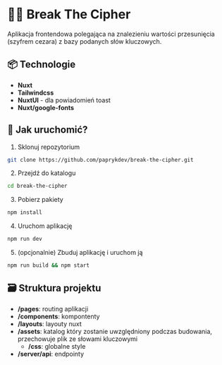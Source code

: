 # 🧑‍💻 Break The Cipher

Aplikacja frontendowa polegająca na znalezieniu wartości przesunięcia (szyfrem cezara) z bazy podanych słów kluczowych.

## 📦 Technologie

- **Nuxt**
- **Tailwindcss**
- **NuxtUI** - dla powiadomień toast
- **Nuxt/google-fonts**

## 📁 Jak uruchomić?

1. Sklonuj repozytorium
```bash
git clone https://github.com/paprykdev/break-the-cipher.git
```
2. Przejdź do katalogu
```bash
cd break-the-cipher
```
3. Pobierz pakiety
```bash
npm install
```
4. Uruchom aplikację
```bash
npm run dev
```
5. (opcjonalnie) Zbuduj aplikację i uruchom ją
```bash
npm run build && npm start
```

## 🗃️ Struktura projektu
- **/pages**: routing aplikacji
- **/components**: kompontenty
- **/layouts**: layouty nuxt
- **/assets**: katalog który zostanie uwzględniony podczas budowania, przechowuje plik ze słowami kluczowymi
  - **/css**: globalne style
- **/server/api**: endpointy
